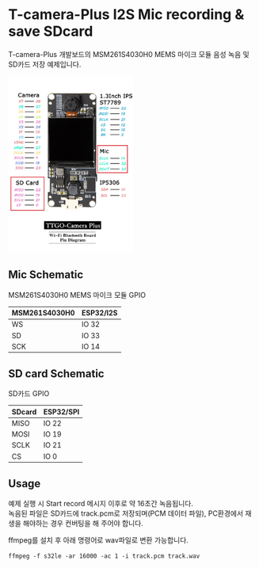 # T-camera-Plus I2S Mic recording & save SDcard  
  
T-camera-Plus 개발보드의 MSM261S4030H0 MEMS 마이크 모듈 음성 녹음 및 SD카드 저장 예제입니다.  
  
<img src="https://raw.githubusercontent.com/eleparts/T-camera-Plus-I2S-Mic-SD/master/img/T-camera-Plus.jpg" width="50%"></img>

## Mic Schematic  
  
MSM261S4030H0 MEMS 마이크 모듈 GPIO  
  
|MSM261S4030H0|ESP32/I2S|
|-------------|---------|
|WS           |IO 32    |
|SD           |IO 33    |
|SCK          |IO 14    |

## SD card Schematic  

SD카드 GPIO  

|SDcard|ESP32/SPI|
|--------|-------|
|MISO    |IO 22  |
|MOSI    |IO 19  |
|SCLK    |IO 21  |
|CS      |IO 0   |

## Usage  

예제 실행 시 Start record 메시지 이후로 약 16초간 녹음됩니다.  
녹음된 파일은 SD카드에 track.pcm로 저장되며(PCM 데이터 파일), PC환경에서 재생을 해야하는 경우 컨버팅을 해 주어야 합니다.  

ffmpeg를 설치 후 아래 명령어로 wav파일로 변환 가능합니다.  
  
```
ffmpeg -f s32le -ar 16000 -ac 1 -i track.pcm track.wav
```
  
